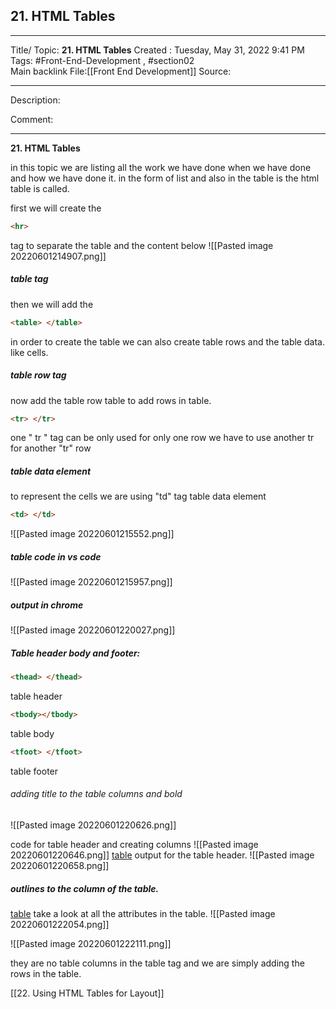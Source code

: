 ## 21. HTML Tables

---

Title/ Topic: __21. HTML Tables__
Created : Tuesday, May 31, 2022 9:41 PM
Tags: #Front-End-Development , #section02  
Main backlink File:[[Front End Development]]
Source: 

---
Description: 

Comment: 

---

__21. HTML Tables__


in this topic we are listing all the work we have done when we have done  and how we have done it. in the form of list and also in the table is the html table is called. 


first we will create the  
``` HTML
<hr>
```


tag  to separate the table and the content below 
![[Pasted image 20220601214907.png]]

##### table tag
then we will add the 
``` HTML 
<table> </table>
```


in order to create the table we can also create table rows and  the table data.  like cells.

##### table row tag
now add the table row table to add rows in table.

```html 
<tr> </tr> 
```

one " tr " tag can be only used for only one row we have to use another tr for another "tr" row 

#####  table data element
to represent the cells we are using "td" tag  table data element
``` html
<td> </td>
```
![[Pasted image 20220601215552.png]]

##### table code in vs code 

![[Pasted image 20220601215957.png]]


##### output in chrome 

![[Pasted image 20220601220027.png]]


##### Table header body and footer:

``` html
<thead> </thead>
```
table header

```html 
<tbody></tbody>
```
table body

``` html 
<tfoot> </tfoot>
```
table footer

######  adding title to the table columns and bold 

![[Pasted image 20220601220626.png]]

code for table header and creating columns 
![[Pasted image 20220601220646.png]]
[table](https://developer.mozilla.org/en-US/docs/Web/HTML/Element/table#try_it)
output for the table header.
![[Pasted image 20220601220658.png]] 



##### outlines to the column of the table.

[table](https://developer.mozilla.org/en-US/docs/Web/HTML/Element/table#try_it) take a look at all the attributes in the table.
![[Pasted image 20220601222054.png]]

![[Pasted image 20220601222111.png]]

they are no table columns in the table tag and we are simply adding the rows in the table.


[[22. Using HTML Tables for Layout]]
